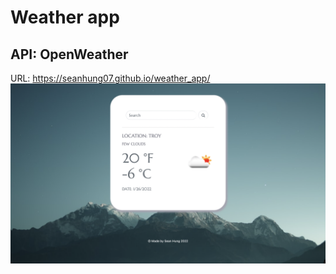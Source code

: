 # Weather app
## API: OpenWeather
URL: https://seanhung07.github.io/weather_app/
 ![free](https://github.com/seanhung07/websci22_hungs/blob/main/lab2/lab2.png)
